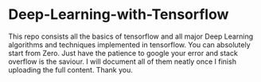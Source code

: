# Deep-Learning-with-Tensorflow
This repo consists all the basics of tensorflow and all major Deep Learning algorithms and techniques implemented in tensorflow. You can absolutely start from Zero. Just have the patience to google your error and stack overflow is the saviour. I will document all of them neatly once I finish uploading the full content. Thank you.
